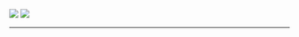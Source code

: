 <img src="https://capsule-render.vercel.app/api?type=wave&color=auto&height=300&section=header&text=KimJinhyeon&fontSize=90">
<a href="https://www.instagram.com/hyeon._.2007/" target="_blank">
    <img src="https://img.shields.io/badge/instagram-E4405F?style=flat-square">
</a>
<hr>
